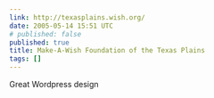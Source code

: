 ```yaml
---
link: http://texasplains.wish.org/
date: 2005-05-14 15:51 UTC
# published: false
published: true
title: Make-A-Wish Foundation of the Texas Plains
tags: []
---
```


Great Wordpress design
